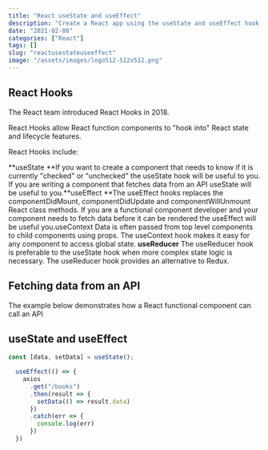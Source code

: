 ```yaml
---
title: "React useState and useEffect"
description: "Create a React app using the useState and useEffect hook."
date: "2021-02-08"
categories: ["React"]
tags: []
slug: "reactusestateuseeffect"
image: "/assets/images/logo512-512x512.png"
---
```




## React Hooks

The React team introduced React Hooks in 2018. 

React Hooks allow React function components to "hook into" React state and lifecycle features.

React Hooks include:

**useState **If you want to create a component that needs to know if it is currently "checked" or "unchecked" the useState hook will be useful to you. If you are writing a component that fetches data from an API useState will be useful to you.**useEffect **The useEffect hooks replaces the componentDidMount, componentDidUpdate and componentWillUnmount React class methods. If you are a functional component developer and your component needs to fetch data before it can be rendered the useEffect will be useful you.useContext Data is often passed from top level components to child components using props. The useContext hook makes it easy for any component to access global state.
**useReducer** The useReducer hook is preferable to the useState hook when more complex state logic is necessary. The useReducer hook provides an alternative to Redux.


## Fetching data from an API

The example below demonstrates how a React functional component can call an API


## useState and useEffect

```javascript
const [data, setData] = useState();

  useEffect(() => {
    axios
      .get("/books")
      .then(result => {
        setData(() => result.data)
      })
      .catch(err => {
        console.log(err)
      })
  })
```